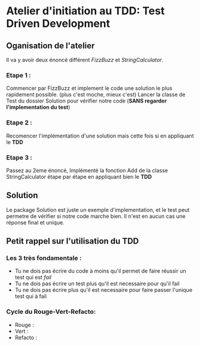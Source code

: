 # Atelier d'initiation au TDD: Test Driven Development 

## Oganisation de l'atelier 
Il va y avoir deux énoncé différent *FizzBuzz* et *StringCalculator*.

### Etape 1 : 
Commencer par FizzBuzz et implement le code une solution le plus rapidement possible. (plus c'est moche, mieux c'est)
Lancer la classe de Test du dossier Solution pour vérifier notre code (**SANS regarder l'implementation du test**)  

### Etape 2 : 
Recomencer l'implémentation d'une solution mais cette fois si en appliquant le **TDD**

### Etape 3 : 
Passez au 2eme énoncé,
Implémenté la fonction Add de la classe StringCalculator étape par étape en appliquant bien le **TDD**

## Solution
Le package Solution est juste un exemple d'implementation, et le test peut permetre de vérifier si notre 
code marche bien. Il n'est en aucun cas une réponse final et unique. 


## Petit rappel sur l'utilisation du TDD

### Les 3 très fondamentale :
 - Tu ne dois pas écrire du code à moins qu'il permet de faire réussir un test qui est *fail*
 - Tu ne dois pas écrire un test plus qu'il est necessaire pour qu'il fail
 - Tu ne dois pas écrire plus qu'il est necessaire pour faire passer l'unique test qui à fail

### Cycle du Rouge-Vert-Refacto:
 - Rouge :
 - Vert :
 - Refacto : 
